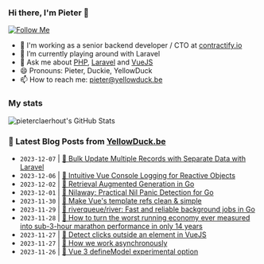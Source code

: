 ### Hi there, I'm Pieter 👋  
[![Follow Me](https://img.shields.io/github/followers/pieterclaerhout?label=Follow&style=social)](https://github.com/pieterclaerhout)

- 🏢 I'm working as a senior backend developer / CTO at [contractify.io](https://contractify.io)
- 🌱 I’m currently playing around with Laravel
- 💬 Ask me about [PHP](https://php.net), [Laravel](http://laravel.com) and [VueJS](https://vuejs.org)
- 😄 Pronouns: Pieter, Duckie, YellowDuck
- 📫 How to reach me: pieter@yellowduck.be

### My stats

![pieterclaerhout's GitHub Stats](https://github-readme-stats.vercel.app/api?username=pieterclaerhout&show_icons=true&count_private=true&line_height=40)

### 📩 Latest Blog Posts from [YellowDuck.be](https://www.yellowduck.be/)
<!-- BLOG-POST-LIST:START -->
- `2023-12-07` | [🔗 Bulk Update Multiple Records with Separate Data with Laravel](https://www.yellowduck.be/posts/bulk-update-multiple-records-with-separate-data-laravel)  
- `2023-12-06` | [🔗 Intuitive Vue Console Logging for Reactive Objects](https://www.yellowduck.be/posts/intuitive-vue-console-logging-for-reactive-objects)  
- `2023-12-02` | [🔗 Retrieval Augmented Generation in Go](https://www.yellowduck.be/posts/retrieval-augmented-generation-in-go-eli-benderskys-website)  
- `2023-12-01` | [🔗 Nilaway: Practical Nil Panic Detection for Go](https://www.yellowduck.be/posts/nilaway-practical-nil-panic-detection-for-go)  
- `2023-11-30` | [🔗 Make Vue&#39;s template refs clean &amp; simple](https://www.yellowduck.be/posts/make-vues-template-refs-clean-and-simple)  
- `2023-11-29` | [🔗 riverqueue/river: Fast and reliable background jobs in Go](https://www.yellowduck.be/posts/github-riverqueue-river-fast-and-reliable-background-jobs-in-go)  
- `2023-11-28` | [🔗 How to turn the worst running economy ever measured into sub-3-hour marathon performance in only 14 years](https://www.yellowduck.be/posts/how-to-turn-the-worst-running-economy-ever-measured-into-sub-3-hour-marathon-performance-in-only-14-years)  
- `2023-11-27` | [🐥 Detect clicks outside an element in VueJS](https://www.yellowduck.be/posts/detect-clicks-outside-an-element-in-vuejs)  
- `2023-11-27` | [🔗 How we work asynchronously](https://www.yellowduck.be/posts/how-we-work-asynchronously)  
- `2023-11-26` | [🐥 Vue 3 defineModel experimental option](https://www.yellowduck.be/posts/vue-3-definemodel-experimental-option)  

<!-- BLOG-POST-LIST:END -->
